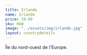 ```yaml
---
title: Irlande
name: Irlande
price: 19.99
sku: HGW
image: "../assets/img/irlande.jpg"
layout: countrydetails
---
```


Île du nord-ouest de l'Europe.
